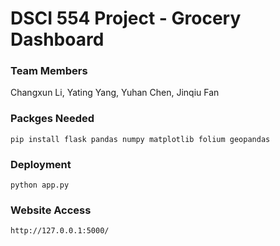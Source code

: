 # DSCI 554 Project - Grocery Dashboard

### Team Members

Changxun Li, Yating Yang, Yuhan Chen, Jinqiu Fan

### Packges Needed

```
pip install flask pandas numpy matplotlib folium geopandas
```

### Deployment

```
python app.py
```

### Website Access

```
http://127.0.0.1:5000/
```
